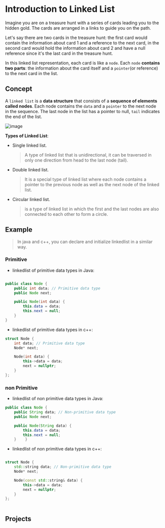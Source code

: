 # Introduction to Linked List

Imagine you are on a treasure hunt with a series of cards leading you to the hidden gold. The cards are arranged in a links to guide you on the path.

Let's say there are two cards in the treasure hunt:
the first card would contain the information about card 1 and a reference to the next card, in the second card would hold the information about card 2 and have a null reference since it's the last card in the treasure hunt.

In this linked list representation, each card is like a `node`. Each `node` **contains two parts**: the information about the card itself and a `pointer`(or reference) to the next card in the list.

## Concept

A `linked list` is a **data structure** that consists of a **sequence of elements called nodes**. Each node contains the `data` and a `pointer` to the next node in the sequence. The last node in the list has a pointer to null, `tail` indicates the end of the list.



![image](https://github.com/SAFCSP-Team/data-structures-and-algorithms-bootcamp/assets/148945652/e5906bb0-2a3a-4bfd-9f14-fa919ba80bd6)


**Types of Linked List**:

* Single linked list.
   
  > A type of linked list that is unidirectional, it can be traversed in only one direction from head to the last node (tail).
* Double linked list.
  > It is a special type of linked list where each node contains a pointer to the previous node as well as the next node of the linked list.
  
* Circular linked list.
  > is a type of linked list in which the first and the last nodes are also connected to each other to form a circle.

## Example 

> In java and c++, you can declare and initialize linkedlist in a similar way.

### Primitive 

* linkedlist of primitive data types in Java:
 
```java

public class Node {
    public int data; // Primitive data type
    public Node next;

    public Node(int data) {
        this.data = data;
        this.next = null;
    }
}
```
* linkedlist of primitive data types in c++:
```c++
struct Node {
    int data; // Primitive data type
    Node* next;

    Node(int data) {
        this->data = data;
        next = nullptr;
    }
};


```

### non Primitive
* linkedlist of non primitive data types in Java:
```java
public class Node {
    public String data; // Non-primitive data type
    public Node next;

    public Node(String data) {
        this.data = data;
        this.next = null;
    }    }
```
* linkedlist of non primitive data types in c++:
  
```c++

struct Node {
    std::string data; // Non-primitive data type
    Node* next;

    Node(const std::string& data) {
        this->data = data;
        next = nullptr;
    }
};
  
  ```


## Projects
